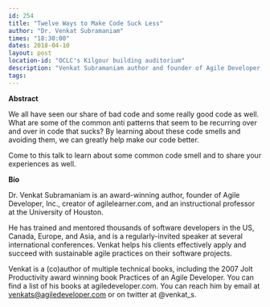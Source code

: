 ```yaml
---
id: 254
title: "Twelve Ways to Make Code Suck Less"
author: "Dr. Venkat Subramaniam"
times: "18:30:00"
dates: 2018-04-10
layout: post
location-id: "OCLC's Kilgour building auditorium"  
description: "Venkat Subramaniam author and founder of Agile Developer, Inc will be presenting Twelve Ways to Make Code Suck Less"
tags: 
---
```

 **Abstract**

We all have seen our share of bad code and some really good code as well. What are some of the common anti patterns that seem to be recurring over and over in code that sucks? By learning about these code smells and avoiding them, we can greatly help make our code better.

Come to this talk to learn about some common code smell and to share your experiences as well.

**Bio**

Dr. Venkat Subramaniam is an award-winning author, founder of Agile Developer, Inc., creator of agilelearner.com, and an instructional professor at the University of Houston.

He has trained and mentored thousands of software developers in the US, Canada, Europe, and Asia, and is a regularly-invited speaker at several international conferences. Venkat helps his clients effectively apply and succeed with sustainable agile practices on their software projects.

Venkat is a (co)author of multiple technical books, including the 2007 Jolt Productivity award winning book Practices of an Agile Developer. You can find a list of his books at agiledeveloper.com. You can reach him by email at venkats@agiledeveloper.com or on twitter at @venkat_s.